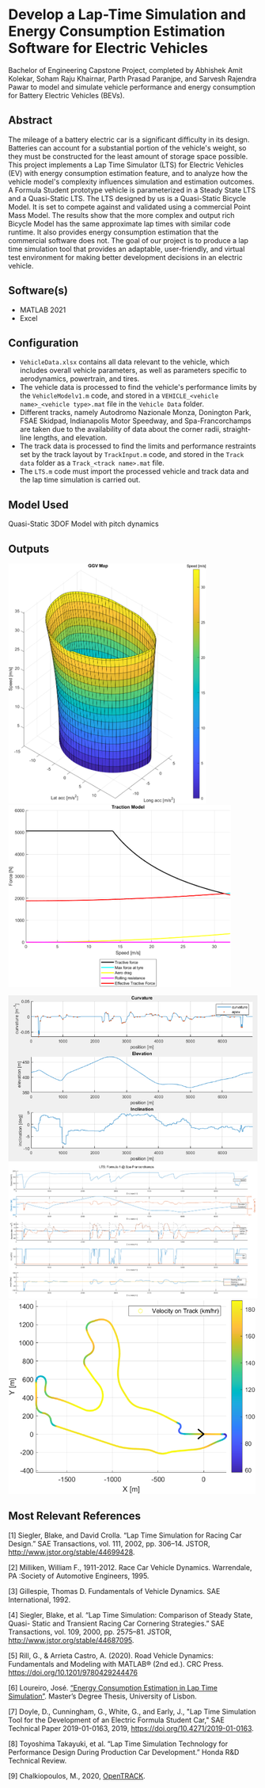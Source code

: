 # Develop a Lap-Time Simulation and Energy Consumption Estimation Software for Electric Vehicles 
<p>Bachelor of Engineering Capstone Project, completed by Abhishek Amit Kolekar, Soham Raju Khairnar, Parth Prasad Paranjpe, and Sarvesh Rajendra Pawar to model and simulate vehicle performance and energy consumption for Battery Electric Vehicles (BEVs).</p>

## Abstract
<p> The mileage of a battery electric car is a significant difficulty in its design. Batteries can account for a substantial portion of the vehicle's weight, so they must be constructed for the least amount of storage space possible. This project implements a Lap Time Simulator 
(LTS) for Electric Vehicles (EV) with energy consumption estimation feature, and to analyze how the vehicle model's complexity influences simulation and estimation outcomes. A Formula Student prototype vehicle is parameterized in a Steady State LTS and a Quasi-Static LTS. The LTS designed by us is a Quasi-Static Bicycle Model. It is set to 
compete against and validated using a commercial Point Mass Model. The results show that the more complex and output rich Bicycle Model has the same approximate lap times with similar code runtime. It also provides energy consumption estimation that the commercial software does not. 
The goal of our project is to produce a lap time simulation tool that provides an adaptable, user-friendly, and virtual test environment for making better development decisions in an electric vehicle.</p>

## Software(s)
- MATLAB 2021
- Excel

## Configuration
- `VehicleData.xlsx` contains all data relevant to the vehicle, which includes overall vehicle parameters, as well as parameters specific to aerodynamics, powertrain, and tires.
- The vehicle data is processed to find the vehicle's performance limits by the `VehicleModelv1.m` code, and stored in a `VEHICLE_<vehicle name>_<vehicle type>.mat` file in the `Vehicle Data` folder.
- Different tracks, namely Autodromo Nazionale Monza, Donington Park, FSAE Skidpad, Indianapolis Motor Speedway, and Spa-Francorchamps are taken due to the availability of data about the corner radii, straight-line lengths, and elevation.
- The track data is processed to find the limits and performance restraints set by the track layout by `TrackInput.m` code, and stored in the `Track data` folder as a `Track_<track name>.mat` file.
- The `LTS.m` code must import the processed vehicle and track data and the lap time simulation is carried out.

## Model Used
Quasi-Static 3DOF Model with pitch dynamics

## Outputs
<img src="Figs/GGV.png" alt="GGV" width="400"/> <img src="Figs/TractionModel.png" alt="TractionModel" width="450"/>

<img src="Figs/TrackInfo.png" alt="TrackInfo" width="600"/>

<img src="Figs/LTS.png" alt="LTS"/>

<img src="Figs/VonTrack.png" alt="VonT" width="500"/>


## Most Relevant References
[1] Siegler, Blake, and David Crolla. “Lap Time Simulation for Racing Car Design.” SAE Transactions, vol. 111, 2002, pp. 306–14. JSTOR, http://www.jstor.org/stable/44699428.

[2] Milliken, William F., 1911-2012. Race Car Vehicle Dynamics. Warrendale, PA :Society of Automotive Engineers, 1995.

[3] Gillespie, Thomas D. Fundamentals of Vehicle Dynamics. SAE International, 1992.

[4] Siegler, Blake, et al. “Lap Time Simulation: Comparison of Steady State, Quasi- Static and Transient Racing Car Cornering Strategies.” SAE Transactions, vol. 109, 2000, pp. 2575–81. JSTOR, http://www.jstor.org/stable/44687095.

[5] Rill, G., & Arrieta Castro, A. (2020). Road Vehicle Dynamics: Fundamentals and Modeling with MATLAB® (2nd ed.). CRC Press. https://doi.org/10.1201/9780429244476

[6] Loureiro, José. [“Energy Consumption Estimation in Lap Time Simulation”](https://www.bing.com/ck/a?!&&p=244e43e80cace756JmltdHM9MTcyMjU1NjgwMCZpZ3VpZD0xZmNjNzhmZC1mYTE2LTY4ZjQtMjhlMy02YTliZmI3ZDY5ZTMmaW5zaWQ9NTIwNA&ptn=3&ver=2&hsh=3&fclid=1fcc78fd-fa16-68f4-28e3-6a9bfb7d69e3&psq=jose+loureiro+energy+consumption+estimation&u=a1aHR0cHM6Ly9mZW5peC50ZWNuaWNvLnVsaXNib2EucHQvZG93bmxvYWRGaWxlLzg0NDgyMDA2NzEyNTYyMy9yZXN1bW8ucGRm&ntb=1). Master’s Degree Thesis, University of Lisbon.

[7] Doyle, D., Cunningham, G., White, G., and Early, J., "Lap Time Simulation Tool for the Development of an Electric Formula Student Car," SAE Technical Paper 2019-01-0163, 2019, https://doi.org/10.4271/2019-01-0163.

[8] Toyoshima Takayuki, et al. “Lap Time Simulation Technology for Performance Design During Production Car Development.” Honda R&D Technical Review. 

[9] Chalkiopoulos, M., 2020, [OpenTRACK](https://github.com/mc12027/OpenLAP-Lap-Time-Simulator/blob/master/OpenTRACK.m). 
